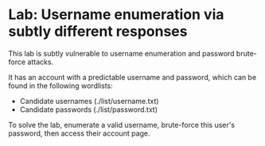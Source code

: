 # Lab: Username enumeration via subtly different responses

This lab is subtly vulnerable to username enumeration and password brute-force attacks. 

It has an account with a predictable username and password, which can be found in the following wordlists:

- Candidate usernames (./list/username.txt)
- Candidate passwords (./list/password.txt)

To solve the lab, enumerate a valid username, brute-force this user's password, then access their account page.
